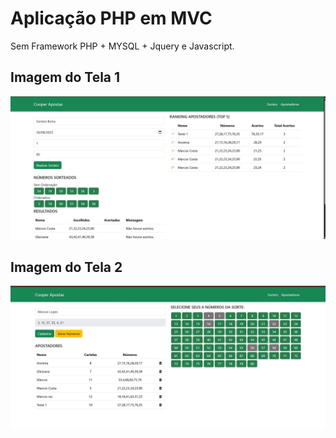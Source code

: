 # Aplicação PHP em MVC

Sem Framework PHP + MYSQL + Jquery e Javascript.

## Imagem do Tela 1
![Painel da Aplicação - TELA 1](https://github.com/marcosggoncalves/sistema-sorteio-cartela/blob/master/Pagina%201.jpg)

## Imagem do Tela 2
![Painel da Aplicação - TELA 2](https://github.com/marcosggoncalves/sistema-sorteio-cartela/blob/master/Pagina%202.jpg)
